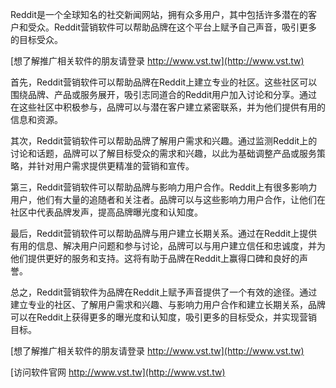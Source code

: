 Reddit是一个全球知名的社交新闻网站，拥有众多用户，其中包括许多潜在的客户和受众。Reddit营销软件可以帮助品牌在这个平台上赋予自己声音，吸引更多的目标受众。

[想了解推广相关软件的朋友请登录 http://www.vst.tw](http://www.vst.tw)

首先，Reddit营销软件可以帮助品牌在Reddit上建立专业的社区。这些社区可以围绕品牌、产品或服务展开，吸引志同道合的Reddit用户加入讨论和分享。通过在这些社区中积极参与，品牌可以与潜在客户建立紧密联系，并为他们提供有用的信息和资源。

其次，Reddit营销软件可以帮助品牌了解用户需求和兴趣。通过监测Reddit上的讨论和话题，品牌可以了解目标受众的需求和兴趣，以此为基础调整产品或服务策略，并针对用户需求提供更精准的营销和宣传。

第三，Reddit营销软件可以帮助品牌与影响力用户合作。Reddit上有很多影响力用户，他们有大量的追随者和关注者。品牌可以与这些影响力用户合作，让他们在社区中代表品牌发声，提高品牌曝光度和认知度。

最后，Reddit营销软件可以帮助品牌与用户建立长期关系。通过在Reddit上提供有用的信息、解决用户问题和参与讨论，品牌可以与用户建立信任和忠诚度，并为他们提供更好的服务和支持。这将有助于品牌在Reddit上赢得口碑和良好的声誉。

总之，Reddit营销软件为品牌在Reddit上赋予声音提供了一个有效的途径。通过建立专业的社区、了解用户需求和兴趣、与影响力用户合作和建立长期关系，品牌可以在Reddit上获得更多的曝光度和认知度，吸引更多的目标受众，并实现营销目标。

[想了解推广相关软件的朋友请登录 http://www.vst.tw](http://www.vst.tw)


[访问软件官网 http://www.vst.tw](http://www.vst.tw)
